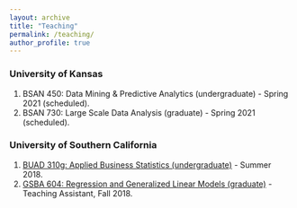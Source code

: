 ```yaml
---
layout: archive
title: "Teaching"
permalink: /teaching/
author_profile: true
---
```


### University of Kansas
<ol>
   <li>BSAN 450: Data Mining & Predictive Analytics (undergraduate) - Spring 2021 (scheduled).
     </li>
   <li>BSAN 730: Large Scale Data Analysis (graduate) - Spring 2021 (scheduled). 
   </li>
</ol>

### University of Southern California

<ol>
   <li><a href="https://classes.usc.edu/term-20182/course/buad-310/" target="_blank">BUAD 310g: Applied Business Statistics (undergraduate)</a> - Summer 2018.
   </li>
   <li><a href="https://classes.usc.edu/term-20183/course/gsba-604/" target="_blank">GSBA 604: Regression and Generalized Linear Models (graduate)</a> - Teaching Assistant, Fall 2018. 
   </li>
</ol>

